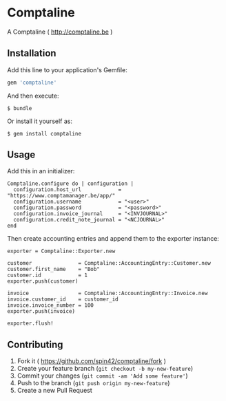 # Comptaline

A Comptaline ( http://comptaline.be )

## Installation

Add this line to your application's Gemfile:

```ruby
gem 'comptaline'
```

And then execute:

    $ bundle

Or install it yourself as:

    $ gem install comptaline

## Usage

Add this in an initializer: 

```
Comptaline.configure do | configuration |
  configuration.host_url            = "https://www.comptamanager.be/app/"
  configuration.username            = "<user>"
  configuration.password            = "<password>"
  configuration.invoice_journal     = "<INVJOURNAL>"
  configuration.credit_note_journal = "<NCJOURNAL>"
end
```

Then create accounting entries and append them to the exporter instance:

```
exporter = Comptaline::Exporter.new

customer               = Comptaline::AccountingEntry::Customer.new
customer.first_name    = "Bob"
customer.id            = 1
exporter.push(customer)

invoice                = Comptaline::AccountingEntry::Invoice.new
invoice.customer_id    = customer_id
invoice.invoice_number = 100
exporter.push(invoice)

exporter.flush!
```

## Contributing

1. Fork it ( https://github.com/spin42/comptaline/fork )
2. Create your feature branch (`git checkout -b my-new-feature`)
3. Commit your changes (`git commit -am 'Add some feature'`)
4. Push to the branch (`git push origin my-new-feature`)
5. Create a new Pull Request